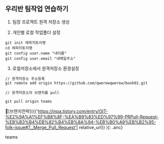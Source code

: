 우리반 팀작업 연습하기
---
1. 팀장 프로젝트 원격 저장소 생성

2. 개인별 로컬 작업폴더 설정

```
git init 레파지토리명
cd 레파지토리명
git config user.name "내이름"
git config user.email "내메일주소"

```
3. 로컬저장소에서 원격저장소 환경설정

```
// 원격저장소 주소등록
git remote add origin https://github.com/qwerewqwerew/book01.git

// 원격저장소의 브랜치를 pull

git pull origin teams

```

🔗[브렌치전략]({{'https://inpa.tistory.com/entry/GIT-%E2%9A%A1%EF%B8%8F-%EA%B9%83%ED%97%99-PRPull-Request-%EB%B3%B4%EB%82%B4%EB%8A%94-%EB%B0%A9%EB%B2%95-folk-issue#7._Merge_Pull_Request'| relative_url}} ){: .anc}



teams